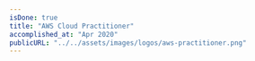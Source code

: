```yaml
---
isDone: true
title: "AWS Cloud Practitioner"
accomplished_at: "Apr 2020"
publicURL: "../../assets/images/logos/aws-practitioner.png"
---
```

